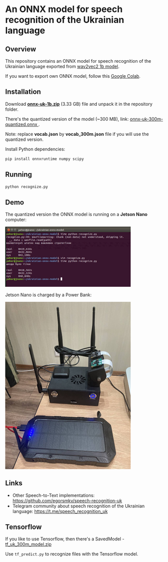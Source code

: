 # An ONNX model for speech recognition of the Ukrainian language

## Overview

This repository contains an ONNX model for speech recognition of the Ukrainian language exported from [wav2vec2 1b model](https://huggingface.co/Yehor/wav2vec2-xls-r-1b-uk-with-lm).

If you want to export own ONNX model, follow this [Google Colab](https://colab.research.google.com/drive/1bvkwrdLl6rgbWdF2fYe0Tt0-CkG2vvBD?usp=sharing).

## Installation

Download [**onnx-uk-1b.zip**](https://www.dropbox.com/s/03qh8u10lkyfntz/onnx-uk-1b.zip?dl=0) (3.33 GB) file and unpack it in the repository folder.

There's the quantized version of the model (~300 MB), link: [onnx-uk-300m-quantized.onnx
](https://www.dropbox.com/s/lfskkg6c5hmltcd/onnx-uk-300m-quantized.onnx?dl=0). 

Note: replace **vocab.json** by **vocab_300m.json** file if you will use the quantized version.

Install Python dependencies:

```bash
pip install onnxruntime numpy scipy
```

## Running

```bash
python recognize.py
```

## Demo

The quantized version the ONNX model is running on a **Jetson Nano** computer:

<img src="./files/jnano_terminal.jpg" width="400">

Jetson Nano is charged by a Power Bank:

<img src="./files/jnano_photo.jpg" width="400">


## Links

- Other Speech-to-Text implementations: https://github.com/egorsmkv/speech-recognition-uk
- Telegram community about speech recognition of the Ukrainian language: https://t.me/speech_recognition_uk

## Tensorflow

If you like to use Tensorflow, then there's a SavedModel - [tf_uk_300m_model.zip](https://www.dropbox.com/s/kf9pc671h8ffxk5/tf_uk_300m_model.zip?dl=0)

Use `tf_predict.py` to recognize files with the Tensorflow model.
